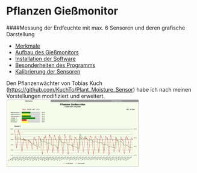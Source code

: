 # Pflanzen Gießmonitor
####Messung der Erdfeuchte mit max. 6 Sensoren und deren grafische Darstellung
 
- <a href=merkmale.md>Merkmale</a>
- <a href=aufbau.md>Aufbau des Gießmonitors</a>
- <a href=install.md>Installation der Software</a>
- <a href=besonderheiten.md>Besonderheiten des Programms</a>
- <a href=kalibrierung.md>Kalibrierung der Sensoren</a>

Den Pflanzenwächter von Tobias Kuch (https://github.com/KuchTo/Plant_Moisture_Sensor) habe ich nach meinen Vorstellungen modifiziert und erweitert.
<img src="images/startseite.JPG" width="70%" height="70%">







